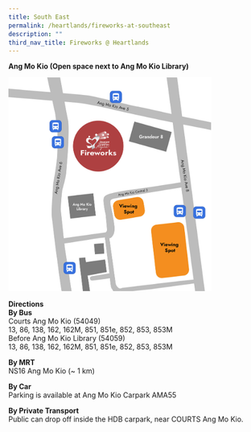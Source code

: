 ```yaml
---
title: South East
permalink: /heartlands/fireworks-at-southeast
description: ""
third_nav_title: Fireworks @ Heartlands
---
```

**Ang Mo Kio (Open space next to Ang Mo Kio Library)** 
<p><img style="width:80%!important;" src="/images/AMK-FW.jpg" alt="" /></p>

**Directions**<br>
**By Bus**<br>
Courts Ang Mo Kio (54049)<br>
13, 86, 138, 162, 162M, 851, 851e, 852, 853, 853M<br>
Before Ang Mo Kio Library (54059)<br>
13, 86, 138, 162, 162M, 851, 851e, 852, 853, 853M


**By MRT**<br>
NS16 Ang Mo Kio (~ 1 km)

**By Car**<br>
Parking is available at Ang Mo Kio Carpark AMA55

**By Private Transport**<br>
Public can drop off inside the HDB carpark, near COURTS Ang Mo Kio. 